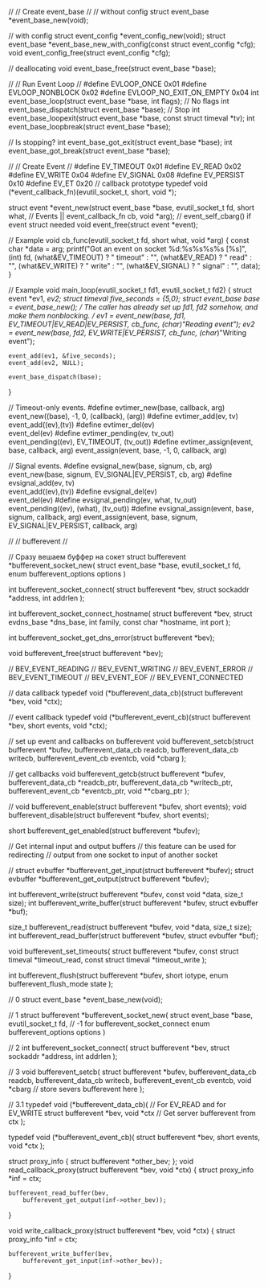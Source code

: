 //
// Create event_base
//
// without config
struct event_base *event_base_new(void);

// with config
struct event_config *event_config_new(void);
struct event_base *event_base_new_with_config(const struct
event_config *cfg);
void event_config_free(struct event_config *cfg);

// deallocating
void event_base_free(struct event_base *base);


//
// Run Event Loop
//
#define EVLOOP_ONCE 0x01
#define EVLOOP_NONBLOCK 0x02
#define EVLOOP_NO_EXIT_ON_EMPTY 0x04
int event_base_loop(struct event_base *base, int flags); // No flags
int event_base_dispatch(struct event_base *base); // Stop
int event_base_loopexit(struct event_base *base, const struct timeval *tv);
int event_base_loopbreak(struct event_base *base);

// Is stopping?
int event_base_got_exit(struct event_base *base);
int event_base_got_break(struct event_base *base);


//
// Create Event
//
#define EV_TIMEOUT 0x01
#define EV_READ 0x02
#define EV_WRITE 0x04
#define EV_SIGNAL 0x08
#define EV_PERSIST 0x10
#define EV_ET 0x20
// callback prototype
typedef void (*event_callback_fn)(evutil_socket_t, short, void *);

struct event *event_new(struct event_base *base,
                        evutil_socket_t fd,
                        short what, // Events ||
                        event_callback_fn cb,
                        void *arg); // event_self_cbarg() if event struct needed
void event_free(struct event *event);

// Example
void cb_func(evutil_socket_t fd, short what, void *arg) {
    const char *data = arg;
    printf("Got an event on socket %d:%s%s%s%s [%s]", 
        (int) fd,
        (what&EV_TIMEOUT) ? " timeout" : "",
        (what&EV_READ) ? " read" : "",
        (what&EV_WRITE) ? " write" : "",
        (what&EV_SIGNAL) ? " signal" : "",
        data);
}


// Example
void main_loop(evutil_socket_t fd1, evutil_socket_t fd2) {
    struct event *ev1, *ev2;
    struct timeval five_seconds = {5,0};
    struct event_base *base = event_base_new();
        /* The caller has already set up fd1, fd2 somehow, and
    make them nonblocking. */
    ev1 = event_new(base, fd1, EV_TIMEOUT|EV_READ|EV_PERSIST, cb_func, (char*)"Reading event");
    ev2 = event_new(base, fd2, EV_WRITE|EV_PERSIST, cb_func, (char*)"Writing event");

    event_add(ev1, &five_seconds);
    event_add(ev2, NULL);

    event_base_dispatch(base);
}

// Timeout-only events.
#define evtimer_new(base, callback, arg) \
    event_new((base), -1, 0, (callback), (arg))
#define evtimer_add(ev, tv) \
    event_add((ev),(tv))
#define evtimer_del(ev) \
    event_del(ev)
#define evtimer_pending(ev, tv_out) \
    event_pending((ev), EV_TIMEOUT, (tv_out))
#define evtimer_assign(event, base, callback, arg)
    event_assign(event, base, -1, 0, callback, arg)

// Signal events.
#define evsignal_new(base, signum, cb, arg) \
    event_new(base, signum, EV_SIGNAL|EV_PERSIST, cb, arg)
#define evsignal_add(ev, tv) \
    event_add((ev),(tv))
#define evsignal_del(ev) \
    event_del(ev)
#define evsignal_pending(ev, what, tv_out) \
    event_pending((ev), (what), (tv_out))
#define evsignal_assign(event, base, signum, callback, arg)
    event_assign(event, base, signum, EV_SIGNAL|EV_PERSIST,
callback, arg)



// 
// bufferevent
// 

// Сразу вешаем буффер на сокет
struct bufferevent *bufferevent_socket_new(
    struct event_base *base,
    evutil_socket_t fd,
    enum bufferevent_options options
)

int bufferevent_socket_connect(
    struct bufferevent *bev,
    struct sockaddr *address,
    int addrlen
);

int bufferevent_socket_connect_hostname(
    struct bufferevent *bev,
    struct evdns_base *dns_base,
    int family,
    const char *hostname,
    int port
);

int bufferevent_socket_get_dns_error(struct bufferevent *bev);

void bufferevent_free(struct bufferevent *bev);


// BEV_EVENT_READING
// BEV_EVENT_WRITING
// BEV_EVENT_ERROR
// BEV_EVENT_TIMEOUT
// BEV_EVENT_EOF
// BEV_EVENT_CONNECTED


// data callback
typedef void (*bufferevent_data_cb)(struct bufferevent *bev, void *ctx);

// event callback
typedef void (*bufferevent_event_cb)(struct bufferevent *bev, short events, void *ctx);

// set up event and callbacks on bufferevent
void bufferevent_setcb(struct bufferevent *bufev,
    bufferevent_data_cb readcb,
    bufferevent_data_cb writecb,
    bufferevent_event_cb eventcb,
    void *cbarg
);

// get callbacks
void bufferevent_getcb(struct bufferevent *bufev,
    bufferevent_data_cb *readcb_ptr,
    bufferevent_data_cb *writecb_ptr,
    bufferevent_event_cb *eventcb_ptr,
    void **cbarg_ptr
);

// 
void bufferevent_enable(struct bufferevent *bufev, short events);
void bufferevent_disable(struct bufferevent *bufev, short events);

short bufferevent_get_enabled(struct bufferevent *bufev);


// Get internal input and output buffers
// this feature can be used for redirecting
// output from one socket to input of another socket

//
struct evbuffer *bufferevent_get_input(struct bufferevent *bufev);
struct evbuffer *bufferevent_get_output(struct bufferevent *bufev);


int bufferevent_write(struct bufferevent *bufev, const void *data, size_t size);
int bufferevent_write_buffer(struct bufferevent *bufev, struct evbuffer *buf);

size_t bufferevent_read(struct bufferevent *bufev, void *data, size_t size);
int bufferevent_read_buffer(struct bufferevent *bufev, struct evbuffer *buf);

void bufferevent_set_timeouts(
    struct bufferevent *bufev,
    const struct timeval *timeout_read,
    const struct timeval *timeout_write
);

int bufferevent_flush(struct bufferevent *bufev,
    short iotype,
    enum bufferevent_flush_mode state
);





// 0
struct event_base *event_base_new(void);


// 1
struct bufferevent *bufferevent_socket_new(
    struct event_base *base,
    evutil_socket_t fd, // -1 for bufferevent_socket_connect
    enum bufferevent_options options
)


// 2
int bufferevent_socket_connect(
    struct bufferevent *bev,
    struct sockaddr *address,
    int addrlen
);


// 3
void bufferevent_setcb(
    struct bufferevent *bufev,
    bufferevent_data_cb readcb,
    bufferevent_data_cb writecb,
    bufferevent_event_cb eventcb,
    void *cbarg // store severs bufferevent here
);

// 3.1
typedef void (*bufferevent_data_cb)( // For EV_READ and for EV_WRITE
    struct bufferevent *bev,
    void *ctx // Get server bufferevent from ctx
);

typedef void (*bufferevent_event_cb)(
    struct bufferevent *bev,
    short events,
    void *ctx
);

struct proxy_info {
    struct bufferevent *other_bev;
};
void read_callback_proxy(struct bufferevent *bev, void *ctx) {
    struct proxy_info *inf = ctx;

    bufferevent_read_buffer(bev,
        bufferevent_get_output(inf->other_bev));
}

void write_callback_proxy(struct bufferevent *bev, void *ctx) {
    struct proxy_info *inf = ctx;

    bufferevent_write_buffer(bev,
        bufferevent_get_input(inf->other_bev));
}

